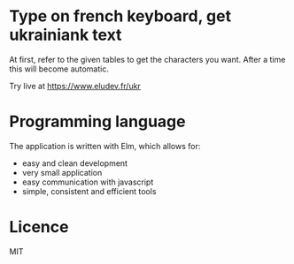 # Type on french keyboard, get ukrainiank text
At first, refer to the given tables to get the characters you want. After a time this will become automatic.

Try live at https://www.eludev.fr/ukr

# Programming language
The application is written with Elm, which allows for:
- easy and clean development
- very small application
- easy communication with javascript
- simple, consistent and efficient tools


# Licence
MIT
